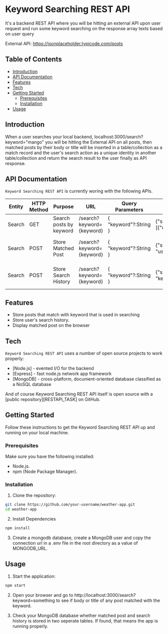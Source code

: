 
# Keyword Searching REST API

It's a backend REST API where you will be hitting an external API upon user request and run some keyword searching on the response array texts based on user query

External API:  https://jsonplaceholder.typicode.com/posts



## Table of Contents

- [Introduction](#introduction)
- [API Documentation](#api-documentation)
- [Features](#features)
- [Tech](#tech)
- [Getting Started](#getting-started)
  - [Prerequisites](#prerequisites)
  - [Installation](#installation)
- [Usage](#usage)

## Introduction

When a user searches your local backend, localhost:3000/search?keyword="mango" you will be hitting the External API on all posts, then matched posts by their body or title will be inserted in a table/collection as a match record and the user's search action as a unique identity in another table/collection and return the search result to the user finally as API response.

## API Documentation

``Keyword Searching REST API`` is currently woring with the following APIs.


| Entity | HTTP Method | Purpose | URL | Query Parameters | API Output (Success) | API Output (Failure)
| ------ | ------ | ----- | ----- | ----- | ----- | ----- |
| Search | GET | Search posts by keyword | /search?keyword={keyword} | { "keyword"?:String } | {"success":Boolean, "message": String, "data":{"posts":[{"userId":String,"id":String,"title":"String","body":"String"}],"postCount":68},} | {"error":Boolean, "message": String,}  |
| Search | POST | Store Matched Post | /search?keyword={keyword} | { "keyword"?:String } | {"success":Boolean, "message": String, "data": { "userId":String,"id":String,"title":String,"body":String} | {"error":Boolean, "message": String, "data": null}
| Search | POST | Store Search History | /search?keyword={keyword} | { "keyword"?:String } | {"success":Boolean, "message": String, "data": { "keyword":String,"ipAddress":String,"searchResult":Array} | {"error":Boolean, "message": String, "data": []}


## Features

- Store posts that match with keyword that is used in searching
- Store user's search history. 
- Display matched post on the browser


## Tech

``Keyword Searching REST API`` uses a number of open source projects to work properly:

- [Node.js] - evented I/O for the backend
- [Express] - fast node.js network app framework
- [MongoDB] - cross-platform, document-oriented database   classified as a NoSQL database 


And of course Keyword Searching REST API itself is open source with a [public repository][RESTAPI_TASK]
 on GitHub.
## Getting Started

Follow these instructions to get the Keyword Searching REST API up and running on your local machine.

### Prerequisites

Make sure you have the following installed:

- Node.js.
- npm (Node Package Manager).

### Installation

1. Clone the repository:

```bash
git clone https://github.com/your-username/weather-app.git
cd weather-app
```


2. Install Dependencies

```bash
npm install
```

3. Create a mongodb database, create a MongoDB user and copy the connection url in a .env file in the root directory as a value of MONGODB_URL.

## Usage

1. Start the application:

```bash
npm start
```

2. Open your browser and go to http://localhost:3000/search?keyword=something to see if body or title of any post matched with the keyword.

3. Check your MongoDB database whether matched post and search history is stored in two seperate tables. If found, that means the app is running properly.